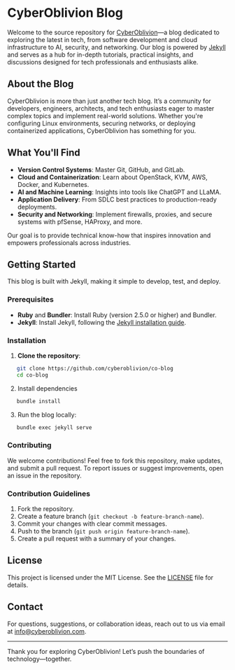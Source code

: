 # CyberOblivion Blog

Welcome to the source repository for [CyberOblivion](https://blog.cyberoblivion.com)—a blog dedicated to exploring the latest in tech, from software development and cloud infrastructure to AI, security, and networking. Our blog is powered by [Jekyll](https://jekyllrb.com/) and serves as a hub for in-depth tutorials, practical insights, and discussions designed for tech professionals and enthusiasts alike.

## About the Blog

CyberOblivion is more than just another tech blog. It’s a community for developers, engineers, architects, and tech enthusiasts eager to master complex topics and implement real-world solutions. Whether you're configuring Linux environments, securing networks, or deploying containerized applications, CyberOblivion has something for you.

## What You'll Find

- **Version Control Systems**: Master Git, GitHub, and GitLab.
- **Cloud and Containerization**: Learn about OpenStack, KVM, AWS, Docker, and Kubernetes.
- **AI and Machine Learning**: Insights into tools like ChatGPT and LLaMA.
- **Application Delivery**: From SDLC best practices to production-ready deployments.
- **Security and Networking**: Implement firewalls, proxies, and secure systems with pfSense, HAProxy, and more.

Our goal is to provide technical know-how that inspires innovation and empowers professionals across industries.

## Getting Started

This blog is built with Jekyll, making it simple to develop, test, and deploy.

### Prerequisites

- **Ruby** and **Bundler**: Install Ruby (version 2.5.0 or higher) and Bundler.
- **Jekyll**: Install Jekyll, following the [Jekyll installation guide](https://jekyllrb.com/docs/installation/).

### Installation

1. **Clone the repository**:
```bash
   git clone https://github.com/cyberoblivion/co-blog
   cd co-blog
```
2. Install dependencies
```bash
   bundle install
```
3. Run the blog locally:
```bash
   bundle exec jekyll serve
```

### Contributing
We welcome contributions! Feel free to fork this repository, make updates, and submit a pull request. To report issues or suggest improvements, open an issue in the repository.

### Contribution Guidelines

1. Fork the repository.
2. Create a feature branch (`git checkout -b feature-branch-name`).
3. Commit your changes with clear commit messages.
4. Push to the branch (`git push origin feature-branch-name`).
5. Create a pull request with a summary of your changes.

## License

This project is licensed under the MIT License. See the [LICENSE](LICENSE) file for details.

## Contact

For questions, suggestions, or collaboration ideas, reach out to us via email at [info@cyberoblivion.com](mailto:info@cyberoblivion.com).

---

Thank you for exploring CyberOblivion! Let’s push the boundaries of technology—together.
